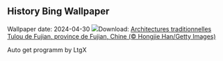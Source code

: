 ## History Bing Wallpaper
Wallpaper date: 2024-04-30
![](https://www.bing.com/th?id=OHR.TulouFujian_FR-CA7213796326_UHD.jpg&w=1000)Download: [Architectures traditionnelles Tulou de Fujian, province de Fujian, Chine (© Hongjie Han/Getty Images)](https://www.bing.com/th?id=OHR.TulouFujian_FR-CA7213796326_UHD.jpg)

Auto get programm by LtgX
